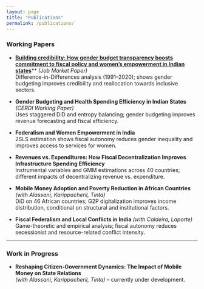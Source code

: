 ```yaml
---
layout: page
title: "Publications"
permalink: /publications/
---
```



### Working Papers

- [**Building credibility: How gender budget transparency boosts commitment to fiscal policy and women’s empowerment in Indian states**](/assets/gender-budget-credibility.pdf)** *(Job Market Paper)*  
  Difference-in-Differences analysis (1991–2020); shows gender budgeting improves credibility and reallocation towards inclusive sectors.

- **Gender Budgeting and Health Spending Efficiency in Indian States** *(CERDI Working Paper)*  
  Uses staggered DiD and entropy balancing; gender budgeting improves revenue forecasting and fiscal efficiency.

- **Federalism and Women Empowerment in India**  
  2SLS estimation shows fiscal autonomy reduces gender inequality and improves access to services for women.

- **Revenues vs. Expenditures: How Fiscal Decentralization Improves Infrastructure Spending Efficiency**  
  Instrumental variables and GMM estimations across 40 countries; different impacts of decentralizing revenue vs. expenditure.

- **Mobile Money Adoption and Poverty Reduction in African Countries** *(with Alassani, Karippacheril, Tinta)*  
  DiD on 46 African countries; G2P digitalization improves income distribution, conditional on structural and institutional factors.

- **Fiscal Federalism and Local Conflicts in India** *(with Caldeira, Laporte)*  
  Game-theoretic and empirical analysis; fiscal autonomy reduces secessionist and resource-related conflict intensity.

---

### Work in Progress

- **Reshaping Citizen-Government Dynamics: The Impact of Mobile Money on State Relations**  
  *(with Alassani, Karippacheril, Tinta)* – currently under development.
